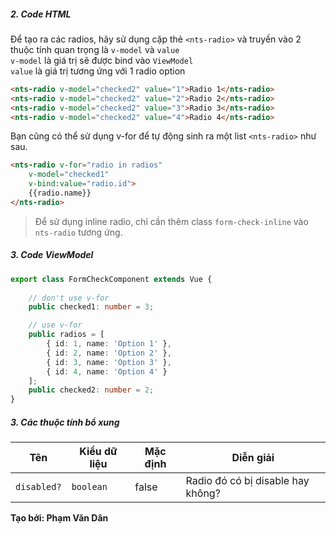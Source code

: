 ##### 2. Code HTML

Để tạo ra các radios, hãy sử dụng cặp thẻ `<nts-radio>` và truyền vào 2 thuộc tính quan trọng là `v-model` và `value`  
`v-model` là giá trị sẽ được bind vào `ViewModel`  
`value` là giá trị tương ứng với 1 radio option  
```html
<nts-radio v-model="checked2" value="1">Radio 1</nts-radio>
<nts-radio v-model="checked2" value="2">Radio 2</nts-radio>
<nts-radio v-model="checked2" value="3">Radio 3</nts-radio>
<nts-radio v-model="checked2" value="4">Radio 4</nts-radio>
```

Bạn cũng có thể sử dụng v-for để tự động sinh ra một list `<nts-radio>` như sau.  

```html
<nts-radio v-for="radio in radios"
    v-model="checked1"
    v-bind:value="radio.id">
    {{radio.name}}
</nts-radio>
```
> Để sử dụng inline radio, chỉ cần thêm class `form-check-inline` vào `nts-radio` tương ứng.

##### 3. Code ViewModel
```typescript
export class FormCheckComponent extends Vue {
    
    // don't use v-for
    public checked1: number = 3;

    // use v-for
    public radios = [
        { id: 1, name: 'Option 1' },
        { id: 2, name: 'Option 2' },
        { id: 3, name: 'Option 3' },
        { id: 4, name: 'Option 4' }
    ];
    public checked2: number = 2;
}
```
##### 3. Các thuộc tính bổ xung

| Tên | Kiểu dữ liệu | Mặc định | Diễn giải |
| -----|---------|--------------|-----------|
| `disabled?` | `boolean` | false | Radio đó có bị disable hay không? |

**Tạo bởi: Phạm Văn Dân**